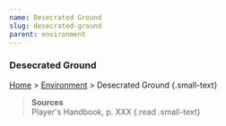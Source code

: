 ```yaml
---
name: Desecrated Ground
slug: desecrated-ground
parent: environment
---
```

### Desecrated Ground
[Home](dm-operations-center) > [Environment](environment) > Desecrated Ground {.small-text}



> **Sources** <br/>
> Player's Handbook, p. XXX
{.read .small-text}
